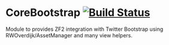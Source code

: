 # CoreBootstrap [![Build Status](https://travis-ci.org/coremax/CoreBootstrap.png?branch=develop)](https://travis-ci.org/coremax/CoreBootstrap)
Module to provides ZF2 integration with Twitter Bootstrap using RWOverdijk/AssetManager and many view helpers.
